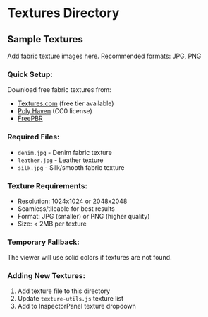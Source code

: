 # Textures Directory

## Sample Textures

Add fabric texture images here. Recommended formats: JPG, PNG

### Quick Setup:

Download free fabric textures from:
- [Textures.com](https://www.textures.com/) (free tier available)
- [Poly Haven](https://polyhaven.com/textures) (CC0 license)
- [FreePBR](https://freepbr.com/)

### Required Files:
- `denim.jpg` - Denim fabric texture
- `leather.jpg` - Leather texture
- `silk.jpg` - Silk/smooth fabric texture

### Texture Requirements:
- Resolution: 1024x1024 or 2048x2048
- Seamless/tileable for best results
- Format: JPG (smaller) or PNG (higher quality)
- Size: < 2MB per texture

### Temporary Fallback:
The viewer will use solid colors if textures are not found.

### Adding New Textures:
1. Add texture file to this directory
2. Update `texture-utils.js` texture list
3. Add to InspectorPanel texture dropdown


